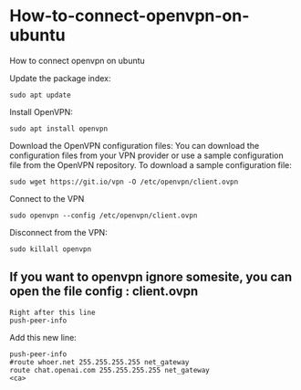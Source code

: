 # How-to-connect-openvpn-on-ubuntu
How to connect openvpn on ubuntu


Update the package index:
```
sudo apt update
```

Install OpenVPN:
```
sudo apt install openvpn
```

Download the OpenVPN configuration files:
You can download the configuration files from your VPN provider or use a sample configuration file from the OpenVPN repository. To download a sample configuration file:
```
sudo wget https://git.io/vpn -O /etc/openvpn/client.ovpn
```

Connect to the VPN
```
sudo openvpn --config /etc/openvpn/client.ovpn
```

Disconnect from the VPN:
```
sudo killall openvpn
```


## If you want to openvpn ignore somesite, you can open the file config : client.ovpn

```
Right after this line 
push-peer-info
```

Add this new line:
```
push-peer-info
#route whoer.net 255.255.255.255 net_gateway
route chat.openai.com 255.255.255.255 net_gateway
<ca>

```
